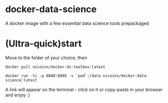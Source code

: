 # docker-data-science
A docker image with a few essential data science tools prepackaged


# (Ultra-quick)start

Move to the folder of your choice, then  

```docker pull nicoinn/docker-ds-toolbox:latest```


```
docker run -ti -p 8888:8888 -v `pwd`:/data nicoinn/docker-data-science:latest
```

A link will appear on the terminal - click on it or copy-paste in your browser and enjoy :)
